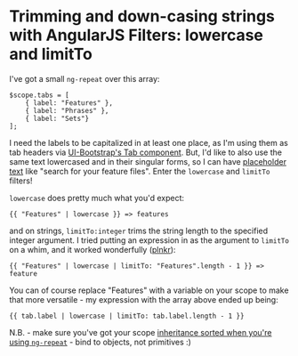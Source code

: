 # Trimming and down-casing strings with AngularJS Filters: lowercase and limitTo

I've got a small `ng-repeat` over this array:

    $scope.tabs = [
        { label: "Features" },
        { label: "Phrases" },
        { label: "Sets"}
    ];

I need the labels to be capitalized in at least one place, as I'm using
them as tab headers via [UI-Bootstrap's Tab component][tab]. But, I'd
like to also use the same text lowercased and in their singular forms,
so I can have [placeholder text][] like "search for your feature
files". Enter the `lowercase` and `limitTo` filters!

`lowercase` does pretty much what you'd expect:

    {{ "Features" | lowercase }} => features

and on strings, `limitTo:integer` trims the string length to the
specified integer argument. I tried putting an expression in as the
argument to `limitTo` on a whim, and it worked wonderfully ([plnkr][]):

    {{ "Features" | lowercase | limitTo: "Features".length - 1 }} => feature

You can of course replace "Features" with a variable on your scope to
make that more versatile - my expression with the array above ended up
being:

    {{ tab.label | lowercase | limitTo: tab.label.length - 1 }}

N.B. - make sure you've got your scope
[inheritance sorted when you're using `ng-repeat`][scope] - bind to
objects, not primitives :)

[scope]: https://github.com/angular/angular.js/wiki/Understanding-Scopes#ng-repeat
[plnkr]: http://plnkr.co/edit/Lfg897uxorHno5QpU1VI?p=preview
[tab]: http://angular-ui.github.io/bootstrap/#/tabs
[placeholder text]: https://github.com/gempesaw/honeydew-ng/blob/4e81a41a602b606bfcefd80db07113e11ecd4c24/app/components/filetree/filetree.html#L9
